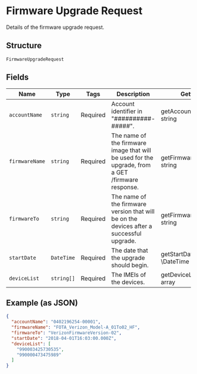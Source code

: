 
# Firmware Upgrade Request

Details of the firmware upgrade request.

## Structure

`FirmwareUpgradeRequest`

## Fields

| Name | Type | Tags | Description | Getter | Setter |
|  --- | --- | --- | --- | --- | --- |
| `accountName` | `string` | Required | Account identifier in "##########-#####". | getAccountName(): string | setAccountName(string accountName): void |
| `firmwareName` | `string` | Required | The name of the firmware image that will be used for the upgrade, from a GET /firmware response. | getFirmwareName(): string | setFirmwareName(string firmwareName): void |
| `firmwareTo` | `string` | Required | The name of the firmware version that will be on the devices after a successful upgrade. | getFirmwareTo(): string | setFirmwareTo(string firmwareTo): void |
| `startDate` | `DateTime` | Required | The date that the upgrade should begin. | getStartDate(): \DateTime | setStartDate(\DateTime startDate): void |
| `deviceList` | `string[]` | Required | The IMEIs of the devices. | getDeviceList(): array | setDeviceList(array deviceList): void |

## Example (as JSON)

```json
{
  "accountName": "0402196254-00001",
  "firmwareName": "FOTA_Verizon_Model-A_01To02_HF",
  "firmwareTo": "VerizonFirmwareVersion-02",
  "startDate": "2018-04-01T16:03:00.000Z",
  "deviceList": [
    "990003425730535",
    "990000473475989"
  ]
}
```


